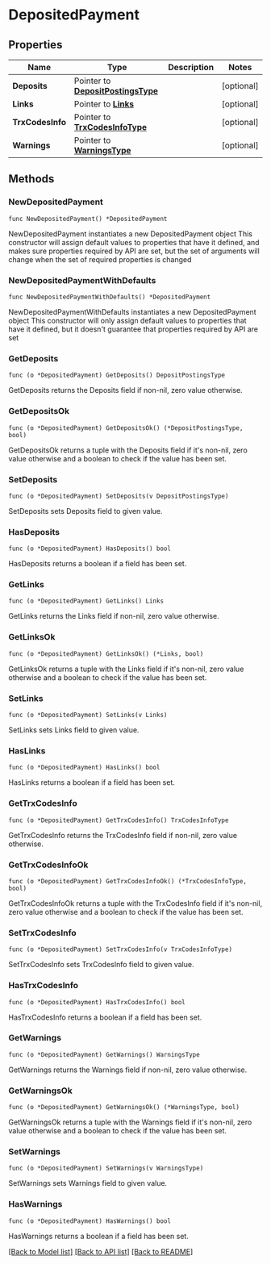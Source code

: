 # DepositedPayment

## Properties

Name | Type | Description | Notes
------------ | ------------- | ------------- | -------------
**Deposits** | Pointer to [**DepositPostingsType**](DepositPostingsType.md) |  | [optional] 
**Links** | Pointer to [**Links**](Links.md) |  | [optional] 
**TrxCodesInfo** | Pointer to [**TrxCodesInfoType**](TrxCodesInfoType.md) |  | [optional] 
**Warnings** | Pointer to [**WarningsType**](WarningsType.md) |  | [optional] 

## Methods

### NewDepositedPayment

`func NewDepositedPayment() *DepositedPayment`

NewDepositedPayment instantiates a new DepositedPayment object
This constructor will assign default values to properties that have it defined,
and makes sure properties required by API are set, but the set of arguments
will change when the set of required properties is changed

### NewDepositedPaymentWithDefaults

`func NewDepositedPaymentWithDefaults() *DepositedPayment`

NewDepositedPaymentWithDefaults instantiates a new DepositedPayment object
This constructor will only assign default values to properties that have it defined,
but it doesn't guarantee that properties required by API are set

### GetDeposits

`func (o *DepositedPayment) GetDeposits() DepositPostingsType`

GetDeposits returns the Deposits field if non-nil, zero value otherwise.

### GetDepositsOk

`func (o *DepositedPayment) GetDepositsOk() (*DepositPostingsType, bool)`

GetDepositsOk returns a tuple with the Deposits field if it's non-nil, zero value otherwise
and a boolean to check if the value has been set.

### SetDeposits

`func (o *DepositedPayment) SetDeposits(v DepositPostingsType)`

SetDeposits sets Deposits field to given value.

### HasDeposits

`func (o *DepositedPayment) HasDeposits() bool`

HasDeposits returns a boolean if a field has been set.

### GetLinks

`func (o *DepositedPayment) GetLinks() Links`

GetLinks returns the Links field if non-nil, zero value otherwise.

### GetLinksOk

`func (o *DepositedPayment) GetLinksOk() (*Links, bool)`

GetLinksOk returns a tuple with the Links field if it's non-nil, zero value otherwise
and a boolean to check if the value has been set.

### SetLinks

`func (o *DepositedPayment) SetLinks(v Links)`

SetLinks sets Links field to given value.

### HasLinks

`func (o *DepositedPayment) HasLinks() bool`

HasLinks returns a boolean if a field has been set.

### GetTrxCodesInfo

`func (o *DepositedPayment) GetTrxCodesInfo() TrxCodesInfoType`

GetTrxCodesInfo returns the TrxCodesInfo field if non-nil, zero value otherwise.

### GetTrxCodesInfoOk

`func (o *DepositedPayment) GetTrxCodesInfoOk() (*TrxCodesInfoType, bool)`

GetTrxCodesInfoOk returns a tuple with the TrxCodesInfo field if it's non-nil, zero value otherwise
and a boolean to check if the value has been set.

### SetTrxCodesInfo

`func (o *DepositedPayment) SetTrxCodesInfo(v TrxCodesInfoType)`

SetTrxCodesInfo sets TrxCodesInfo field to given value.

### HasTrxCodesInfo

`func (o *DepositedPayment) HasTrxCodesInfo() bool`

HasTrxCodesInfo returns a boolean if a field has been set.

### GetWarnings

`func (o *DepositedPayment) GetWarnings() WarningsType`

GetWarnings returns the Warnings field if non-nil, zero value otherwise.

### GetWarningsOk

`func (o *DepositedPayment) GetWarningsOk() (*WarningsType, bool)`

GetWarningsOk returns a tuple with the Warnings field if it's non-nil, zero value otherwise
and a boolean to check if the value has been set.

### SetWarnings

`func (o *DepositedPayment) SetWarnings(v WarningsType)`

SetWarnings sets Warnings field to given value.

### HasWarnings

`func (o *DepositedPayment) HasWarnings() bool`

HasWarnings returns a boolean if a field has been set.


[[Back to Model list]](../README.md#documentation-for-models) [[Back to API list]](../README.md#documentation-for-api-endpoints) [[Back to README]](../README.md)


